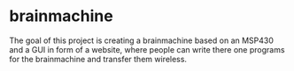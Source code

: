 # brainmachine
The goal of this project is creating a brainmachine based on an MSP430 and a GUI in form of a website, where people can write there one programs for the brainmachine and transfer them wireless.
